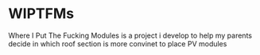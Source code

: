 # WIPTFMs
Where I Put The Fucking Modules is a project i develop to help my parents decide in which roof section is more convinet to place PV modules
